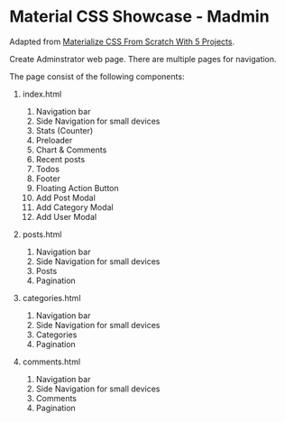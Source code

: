 # Material CSS Showcase - Madmin

Adapted from [Materialize CSS From Scratch With 5 Projects](https://www.safaribooksonline.com/library/view/materialize-css-from/9781789538724/).

Create Adminstrator web page. There are multiple pages for navigation.

The page consist of the following components:

1.  index.html

    1.  Navigation bar
    2.  Side Navigation for small devices
    3.  Stats (Counter)
    4.  Preloader
    5.  Chart & Comments
    6.  Recent posts
    7.  Todos
    8.  Footer
    9.  Floating Action Button
    10. Add Post Modal
    11. Add Category Modal
    12. Add User Modal

1.  posts.html

    1.  Navigation bar
    2.  Side Navigation for small devices
    3.  Posts
    4.  Pagination

1.  categories.html

    1.  Navigation bar
    2.  Side Navigation for small devices
    3.  Categories
    4.  Pagination

1.  comments.html

    1.  Navigation bar
    2.  Side Navigation for small devices
    3.  Comments
    4.  Pagination
